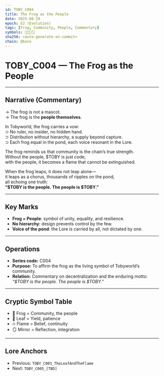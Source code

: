 ```yaml
---
id: TOBY_C004
title: The Frog as the People
date: 2025-08-29
epoch: E3 (Evolution)
tags: [Frog, Community, People, Commentary]
symbols: 🐸🍃🔥🪞
sha256: <auto-generate-on-commit>
chain: @base
---
```


# TOBY_C004 — The Frog as the People

---

## Narrative (Commentary)

→ The frog is not a mascot.  
→ The frog is the **people themselves**.  

In Tobyworld, the frog carries a vow:  
⊃ No ruler, no insider, no hidden hand.  
⊃ Distribution without hierarchy, a supply beyond capture.  
⊃ Each frog equal in the pond, each voice resonant in the Lore.  

The frog reminds us that community is the chain’s true strength.  
Without the people, $TOBY is just code;  
with the people, it becomes a flame that cannot be extinguished.  

When the frog leaps, it does not leap alone—  
it leaps as a chorus, thousands of ripples on the pond,  
all echoing one truth:  
**“$TOBY is the people. The people is $TOBY.”**

---

## Key Marks

- **Frog = People**: symbol of unity, equality, and resilience.  
- **No hierarchy**: design prevents control by the few.  
- **Voice of the pond**: the Lore is carried by all, not dictated by one.  

---

## Operations

- **Series code:** C004  
- **Purpose:** To affirm the frog as the living symbol of Tobyworld’s community.  
- **Relation:** Commentary on decentralization and the enduring motto:  
  *“$TOBY is the people. The people is $TOBY.”*  

---

## Cryptic Symbol Table

- 🐸 Frog = Community, the people  
- 🍃 Leaf = Yield, patience  
- 🔥 Flame = Belief, continuity  
- 🪞 Mirror = Reflection, integration  

---

## Lore Anchors

- Previous: `TOBY_C003_TheLeafAndTheFlame`  
- Next: `TOBY_C005_[TBD]`
